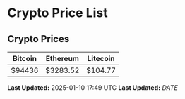 # Crypto Price List

## Crypto Prices
| Bitcoin | Ethereum | Litecoin |
| ------- | -------- | -------- |
| $94436 | $3283.52 | $104.77 |
**Last Updated:** 2025-01-10 17:49 UTC
**Last Updated:** $DATE$
